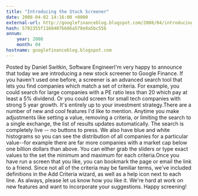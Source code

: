 ```yaml
---
title: "Introducing the Stock Screener"
date: 2008-04-02 14:16:00 +0000
external-url: http://googlefinanceblog.blogspot.com/2008/04/introducing-stock-screener-posted-by.html
hash: 5702355f1168407b686a578e8a5bc55b
annum:
    year: 2008
    month: 04
hostname: googlefinanceblog.blogspot.com
---
```


Posted by Daniel Switkin, Software EngineerI'm very happy to announce that today we are introducing a new stock screener to Google Finance. If you haven't used one before, a screener is an advanced search tool that lets you find companies which match a set of criteria. For example, you could search for large companies with a PE ratio less than 20 which pay at least a 5% dividend. Or you could screen for small tech companies with strong 5 year growth. It's entirely up to your investment strategy.There are a number of new and cool features I'd like to mention. Anytime you make adjustments like setting a value, removing a criteria, or limiting the search to a single exchange, the list of results updates automatically. The search is completely live -- no buttons to press. We also have blue and white histograms so you can see the distribution of all companies for a particular value--for example there are far more companies with a market cap below one billion dollars than above. You can either grab the sliders or type exact values to the set the minimum and maximum for each criteria.Once you have run a screen that you like, you can bookmark the page or email the link to a friend. Since not all of the criteria may be familiar terms, we've included definitions in the Add Criteria wizard, as well as a help icon next to each line. As always, please let us know how you like it. We're hard at work on new features and want to incorporate your suggestions. Happy screening!
